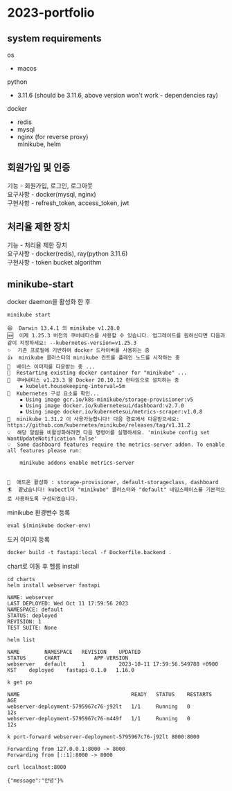 # 2023-portfolio

## system requirements

os
- macos     

python  
- 3.11.6 (should be 3.11.6, above version won't work - dependencies ray)   

docker
- redis  
- mysql  
- nginx (for reverse proxy)   
minikube, helm

## 회원가입 및 인증

기능 - 회원가입, 로그인, 로그아웃  
요구사항 - docker(mysql, nginx)   
구현사항 - refresh_token, access_token, jwt

## 처리율 제한 장치

기능 - 처리율 제한 장치  
요구사항 - docker(redis), ray(python 3.11.6)  
구현사항 - token bucket algorithm  

## minikube-start

docker daemon을 활성화 한 후 
```
minikube start

😄  Darwin 13.4.1 의 minikube v1.28.0
🆕  이제 1.25.3 버전의 쿠버네티스를 사용할 수 있습니다. 업그레이드를 원하신다면 다음과 같이 지정하세요: --kubernetes-version=v1.25.3
✨  기존 프로필에 기반하여 docker 드라이버를 사용하는 중
👍  minikube 클러스터의 minikube 컨트롤 플레인 노드를 시작하는 중
🚜  베이스 이미지를 다운받는 중 ...
🔄  Restarting existing docker container for "minikube" ...
🐳  쿠버네티스 v1.23.3 을 Docker 20.10.12 런타임으로 설치하는 중
    ▪ kubelet.housekeeping-interval=5m
🔎  Kubernetes 구성 요소를 확인...
    ▪ Using image gcr.io/k8s-minikube/storage-provisioner:v5
    ▪ Using image docker.io/kubernetesui/dashboard:v2.7.0
    ▪ Using image docker.io/kubernetesui/metrics-scraper:v1.0.8
🎉  minikube 1.31.2 이 사용가능합니다! 다음 경로에서 다운받으세요: https://github.com/kubernetes/minikube/releases/tag/v1.31.2
💡  해당 알림을 비활성화하려면 다음 명령어를 실행하세요. 'minikube config set WantUpdateNotification false'
💡  Some dashboard features require the metrics-server addon. To enable all features please run:

	minikube addons enable metrics-server	


🌟  애드온 활성화 : storage-provisioner, default-storageclass, dashboard
🏄  끝났습니다! kubectl이 "minikube" 클러스터와 "default" 네임스페이스를 기본적으로 사용하도록 구성되었습니다.
```

minikube 환경변수 등록 
```
eval $(minikube docker-env)
```

도커 이미지 등록 
```
docker build -t fastapi:local -f Dockerfile.backend . 
```

chart로 이동 후 헬름 install  
```
cd charts
helm install webserver fastapi

NAME: webserver
LAST DEPLOYED: Wed Oct 11 17:59:56 2023
NAMESPACE: default
STATUS: deployed
REVISION: 1
TEST SUITE: None
```

```
helm list

NAME     	NAMESPACE	REVISION	UPDATED                             	STATUS  	CHART        	APP VERSION
webserver	default  	1       	2023-10-11 17:59:56.549788 +0900 KST	deployed	fastapi-0.1.0	1.16.0    

k get po

NAME                                    READY   STATUS    RESTARTS   AGE
webserver-deployment-5795967c76-j92lt   1/1     Running   0          12s
webserver-deployment-5795967c76-m449f   1/1     Running   0          12s

k port-forward webserver-deployment-5795967c76-j92lt 8000:8000

Forwarding from 127.0.0.1:8000 -> 8000
Forwarding from [::1]:8000 -> 8000

curl localhost:8000

{"message":"안녕"}%            
```





